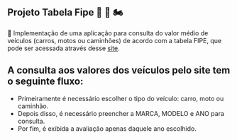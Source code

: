 ## Projeto Tabela Fipe 🚙 🚚 🏍️


 📌 Implementação de uma aplicação para consulta do valor médio de veículos (carros, motos ou caminhões) de acordo com a tabela FIPE, que pode ser acessada através desse [site](https://veiculos.fipe.org.br/).

## A consulta aos valores dos veículos pelo site tem o seguinte fluxo:

- Primeiramente é necessário escolher o tipo do veículo: carro, moto ou caminhão.
- Depois disso, é necessário preencher a MARCA, MODELO e ANO para consulta.
- Por fim, é exibida a avaliação apenas daquele ano escolhido.
